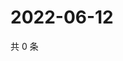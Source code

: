 # 2022-06-12

共 0 条

<!-- BEGIN WEIBO -->
<!-- 最后更新时间 Sun Jun 12 2022 17:15:43 GMT+0800 (China Standard Time) -->

<!-- END WEIBO -->
